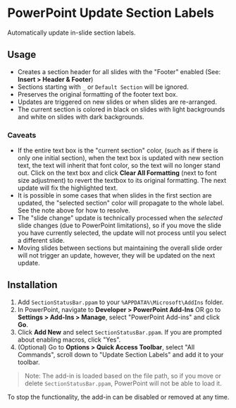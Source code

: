 # PowerPoint Update Section Labels

Automatically update in-slide section labels.

## Usage

- Creates a section header for all slides with the "Footer" enabled (See:
  **Insert > Header & Footer**)
- Sections starting with `_` or `Default Section` will be ignored.
- Preserves the original formatting of the footer text box.
- Updates are triggered on new slides or when slides are re-arranged.
- The current section is colored in black on slides with light backgrounds and
  white on slides with dark backgrounds.

### Caveats

- If the entire text box is the "current section" color, (such as if there is
  only one initial section), when the text box is updated with new section text,
  the text will inherit that font color, so the text will no longer stand out.
  Click on the text box and click **Clear All Formatting** (next to font size
  adjustment) to revert the textbox to its original formatting. The next update
  will fix the highlighted text.
- It is possible in some cases that when slides in the first section are
  updated, the "selected section" color will propagate to the whole label. See
  the note above for how to resolve.
- The "slide change" update is technically processed when the _selected_ slide
  changes (due to PowerPoint limitations), so if you move the slide you have
  currently selected, the update will not process until you select a different
  slide.
- Moving slides between sections but maintaining the overall slide order will
  not trigger an update, however, they will be updated on the next update.

## Installation

1. Add `SectionStatusBar.ppam` to your `%APPDATA%\Microsoft\AddIns` folder.
2. In PowerPoint, navigate to **Developer > PowerPoint Add-Ins** OR go to
   **Settings > Add-Ins > Manage**, select "PowerPoint Add-ins" and click
   **Go**.
3. Click **Add New** and select `SectionStatusBar.ppam`. If you are prompted
   about enabling macros, click "Yes".
4. (Optional) Go to **Options > Quick Access Toolbar**, select "All Commands",
   scroll down to "Update Section Labels" and add it to your toolbar.

> Note: The add-in is loaded based on the file path, so if you move or delete
> `SectionStatusBar.ppam`, PowerPoint will not be able to load it.

To stop the functionality, the add-in can be disabled or removed at any time.

